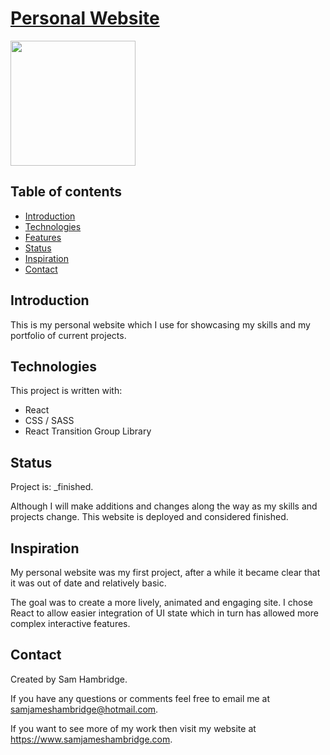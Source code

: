 # [Personal Website](https://www.samjameshambridge.com)

<img src="./img/profile-pic.jpg" width="200">

## Table of contents

- [Introduction](#introduction)
- [Technologies](#technologies)
- [Features](#features)
- [Status](#status)
- [Inspiration](#inspiration)
- [Contact](#contact)

## Introduction

This is my personal website which I use for showcasing my skills and my portfolio of current projects.

## Technologies

This project is written with:

- React
- CSS / SASS
- React Transition Group Library

## Status

Project is: \_finished.

Although I will make additions and changes along the way as my skills and projects change. This website is deployed and considered finished.

## Inspiration

My personal website was my first project, after a while it became clear that it was out of date and relatively basic.

The goal was to create a more lively, animated and engaging site. I chose React to allow easier integration of UI state which in turn has allowed more complex interactive features.

## Contact

Created by Sam Hambridge.

If you have any questions or comments feel free to email me at samjameshambridge@hotmail.com.

If you want to see more of my work then visit my website at https://www.samjameshambridge.com.
